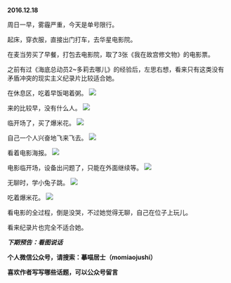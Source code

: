 
**2016.12.18**

周日一早，雾霾严重，今天是单号限行。

起床，穿衣服，直接出门打车，去华星电影院。

在麦当劳买了早餐，打包去电影院，取了3张《我在故宫修文物》的电影票。

之前有过《海底总动员2~多莉去哪儿》的经验后，左思右想，看来只有这类没有矛盾冲突的现实主义纪录片比较适合她。

在休息区，吃着早饭喝着粥。
![](http://imglf0.nosdn.127.net/img/dnR4UG1EcExsMzIxZUFIWVpQckNNWENINHNHYUJiOE1PMjFiaWN5YklKND0.jpg)


来的比较早，没有什么人。
![](http://imglf1.nosdn.127.net/img/dXNseGE0OG5XRW5pTzVFdjV2R1kzSDB0bkVTUDJvc0FZL1Z4d3V0QzdCcz0.jpg)


临开场了，买了爆米花。
![](http://imglf1.nosdn.127.net/img/UlNQMGNyYXRKNzlBRGJvalozSGp0dzhoVEpRUVAzQ3N2c2MwYUQvdVh0QT0.jpg)


自己一个人兴奋地飞来飞去。
![](http://imglf.nosdn.127.net/img/WnEzOTkxR2Vaa0MwcHQrdVFCc0lCeDBaSTdrdlVROXF1YWhIWWM5MXRRRT0.jpg)


看着电影海报。
![](http://imglf1.nosdn.127.net/img/cXp1ZENlSVJhMFgyeVdQVmNOSk8rKzdIMlozaVJTbzZKVXdGYVFvZjFLZz0.jpg)


电影临开场，设备出问题了，只能在外面继续等。
![](http://imglf.nosdn.127.net/img/TDBNejFJS1FGeENaTm1iMmNkV0tSWEFKZERNNGVBaU1MTnZ3TmY1d3Fvcz0.jpg)


无聊时，学小兔子跳。
![](http://imglf.nosdn.127.net/img/SEM1eGhWZk5yaUVFcHZkNERMVE5GVVJ6dXRDc2FIb21UZExlVU5DcE5FUT0.jpg)


吃着爆米花。
![](http://imglf0.nosdn.127.net/img/a1IvVG1MaFVUcmMxNnZiaG5tSlJBRmVtNDFFcU1ZTHo4WGhJWkhQZktVYz0.jpg)


看电影的全过程，倒是没哭，不过她觉得无聊，自己在位子上玩儿。

看来纪录片也完全不适合她。


***下期预告：看图说话***


**个人微信公众号，请搜索：摹喵居士（momiaojushi）**

**喜欢作者写写哪些话题，可以公众号留言**
